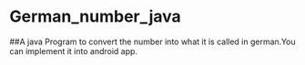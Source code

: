 # German_number_java
##A java Program to convert the number into what it is called in german.You can implement it into android app.
